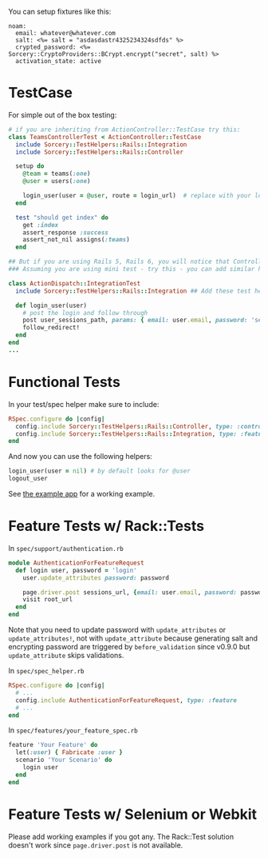 You can setup fixtures like this:

```erb
noam:
  email: whatever@whatever.com
  salt: <%= salt = "asdasdastr4325234324sdfds" %>
  crypted_password: <%= Sorcery::CryptoProviders::BCrypt.encrypt("secret", salt) %>
  activation_state: active
```

# TestCase
For simple out of the box testing:
```ruby
# if you are inheriting from ActionController::TestCase try this:  
class TeamsControllerTest < ActionController::TestCase
  include Sorcery::TestHelpers::Rails::Integration
  include Sorcery::TestHelpers::Rails::Controller

  setup do
    @team = teams(:one)
    @user = users(:one)

    login_user(user = @user, route = login_url)  # replace with your login url path
  end

  test "should get index" do
    get :index
    assert_response :success
    assert_not_nil assigns(:teams)
  end

## But if you are using Rails 5, Rails 6, you will notice that Controller tests are now using in favour of integration tests: and they inherit from ActionDispatch::IntegrationTest. If that is the case, then consider doing one of the following:
### Assuming you are using mini test - try this - you can add similar helper methods if you are using rspec.

class ActionDispatch::IntegrationTest
  include Sorcery::TestHelpers::Rails::Integration ## Add these test helpers.

  def login_user(user)
    # post the login and follow through
    post user_sessions_path, params: { email: user.email, password: 'secret' } # ensure that the password you set here conforms to what you have set in your fixtures/factory. and also ensure that your session creation URL is set appropriately: whether it be: user_sessions_path (if you have been following the tutorials) or otherwise.
    follow_redirect!
  end
end
...
```

# Functional Tests

In your test/spec helper make sure to include:

```ruby
RSpec.configure do |config|
  config.include Sorcery::TestHelpers::Rails::Controller, type: :controller
  config.include Sorcery::TestHelpers::Rails::Integration, type: :feature
end
```

And now you can use the following helpers:

```ruby
login_user(user = nil) # by default looks for @user
logout_user
```


See [the example app](https://github.com/Sorcery/sorcery-example-app/blob/master/test/functional/users_controller_test.rb) for a working example.

# Feature Tests w/ Rack::Tests

In `spec/support/authentication.rb`

```ruby
module AuthenticationForFeatureRequest
  def login user, password = 'login'
    user.update_attributes password: password

    page.driver.post sessions_url, {email: user.email, password: password}
    visit root_url
  end
end
```

Note that you need to update password with `update_attributes` or `update_attributes!`, not with `update_attribute` because generating salt and encrypting password are triggered by `before_validation` since v0.9.0 but `update_attribute` skips validations.

In `spec/spec_helper.rb`

```ruby
RSpec.configure do |config|
  # ...
  config.include AuthenticationForFeatureRequest, type: :feature
  # ...
end
```

In `spec/features/your_feature_spec.rb`

```ruby
feature 'Your Feature' do
  let(:user) { Fabricate :user }
  scenario 'Your Scenario' do
    login user
  end
end
```

# Feature Tests w/ Selenium or Webkit

Please add working examples if you got any. The Rack::Test solution doesn't work since `page.driver.post` is not available.

